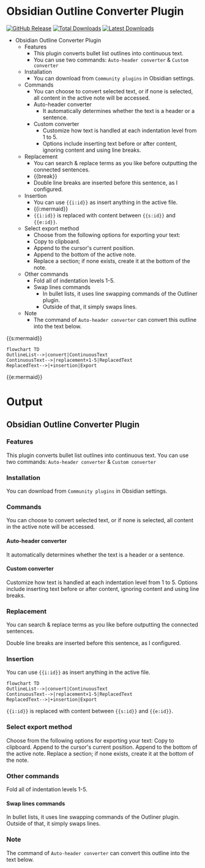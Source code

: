 # Obsidian Outline Converter Plugin

[![GitHub Release](https://img.shields.io/github/v/release/masaki39/outline-converter?sort=semver&label=latest&logo=github&color=%237c3aed)](https://github.com/masaki39/outline-converter/releases/latest)
[![Total Downloads](https://img.shields.io/badge/dynamic/json?logo=obsidian&url=https%3A%2F%2Fraw.githubusercontent.com%2Fobsidianmd%2Fobsidian-releases%2Fmaster%2Fcommunity-plugin-stats.json&query=%24%5B%22outline-converter%22%5D.downloads&label=total%20downloads&color=%237c3aed)](https://obsidian.md/plugins?id=outline-converter)
[![Latest Downloads](https://img.shields.io/badge/dynamic/json?logo=obsidian&url=https%3A%2F%2Fraw.githubusercontent.com%2Fobsidianmd%2Fobsidian-releases%2Fmaster%2Fcommunity-plugin-stats.json&query=%24%5B%22outline-converter%22%5D%5B%221.3.8%22%5D&label=latest%20downloads&color=%237c3aed)](https://github.com/masaki39/outline-converter/releases/latest)

- Obsidian Outline Converter Plugin
	- Features
		- This plugin converts bullet list outlines into continuous text.
		- You can use two commands: `Auto-header converter` & `Custom converter`
	- Installation
		- You can download from `Community plugins` in Obsidian settings.
	- Commands
		- You can choose to convert selected text, or if none is selected, all content in the active note will be accessed.
		- Auto-header converter
			- It automatically determines whether the text is a header or a sentence.
		- Custom converter
			- Customize how text is handled at each indentation level from 1 to 5.
			- Options include inserting text before or after content, ignoring content and using line breaks.
	- Replacement
		- You can search & replace terms as you like before outputting the connected sentences.
		- {{break}}
		- Double line breaks are inserted before this sentence, as I configured.
	- Insertion
		- You can use `{{i:id}}` as insert anything in the active file.
		- {{i:mermaid}}
		- `{{i:id}}` is replaced with content between `{{s:id}}` and  `{{e:id}}`.
	- Select export method 
		- Choose from the following options for exporting your text:
		- Copy to clipboard.
		- Append to the cursor's current position.
		- Append to the bottom of the active note.
		- Replace a section; if none exists, create it at the bottom of the note.
	- Other commands
		- Fold all of indentation levels 1-5.
		- Swap lines commands
			- In bullet lists, it uses line swapping commands of the Outliner plugin.
			- Outside of that, it simply swaps lines.
	- Note
		- The command of `Auto-header converter`  can convert this outline into the text below. 

{{s:mermaid}}

```mermaid
flowchart TD
OutlineList-->|convert|ContinuousText
ContinuousText-->|replacement×1-5|ReplacedText
ReplacedText-->|+insertion|Export
```

{{e:mermaid}}
# Output


## Obsidian Outline Converter Plugin

### Features

This plugin converts bullet list outlines into continuous text. You can use two commands: `Auto-header converter` & `Custom converter` 

### Installation

You can download from `Community plugins` in Obsidian settings. 

### Commands

You can choose to convert selected text, or if none is selected, all content in the active note will be accessed. 

#### Auto-header converter

It automatically determines whether the text is a header or a sentence. 

#### Custom converter

Customize how text is handled at each indentation level from 1 to 5. Options include inserting text before or after content, ignoring content and using line breaks. 

### Replacement

You can search & replace terms as you like before outputting the connected sentences. 

 Double line breaks are inserted before this sentence, as I configured. 

### Insertion

You can use `{{i:id}}` as insert anything in the active file. 

```mermaid
flowchart TD
OutlineList-->|convert|ContinuousText
ContinuousText-->|replacement×1-5|ReplacedText
ReplacedText-->|+insertion|Export
```

`{{i:id}}` is replaced with content between `{{s:id}}` and  `{{e:id}}`.

### Select export method

Choose from the following options for exporting your text: Copy to clipboard. Append to the cursor's current position. Append to the bottom of the active note. Replace a section; if none exists, create it at the bottom of the note. 

### Other commands

Fold all of indentation levels 1-5. 

#### Swap lines commands

In bullet lists, it uses line swapping commands of the Outliner plugin. Outside of that, it simply swaps lines. 

### Note

The command of `Auto-header converter`  can convert this outline into the text below. 